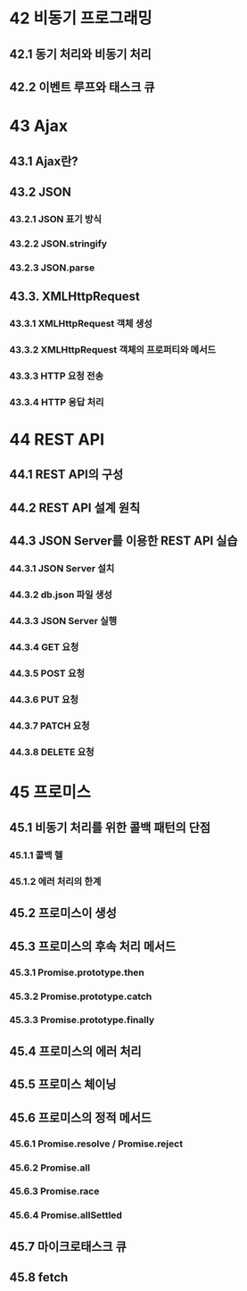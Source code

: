 # 42 비동기 프로그래밍

## 42.1 동기 처리와 비동기 처리

## 42.2 이벤트 루프와 태스크 큐

# 43 Ajax

## 43.1 Ajax란?

## 43.2 JSON

### 43.2.1 JSON 표기 방식

### 43.2.2 JSON.stringify

### 43.2.3 JSON.parse

## 43.3. XMLHttpRequest

### 43.3.1 XMLHttpRequest 객체 생성

### 43.3.2 XMLHttpRequest 객체의 프로퍼티와 메서드

### 43.3.3 HTTP 요청 전송

### 43.3.4 HTTP 응답 처리

# 44 REST API

## 44.1 REST API의 구성

## 44.2 REST API 설계 원칙

## 44.3 JSON Server를 이용한 REST API 실습

### 44.3.1 JSON Server 설치

### 44.3.2 db.json 파일 생성

### 44.3.3 JSON Server 실행

### 44.3.4 GET 요청

### 44.3.5 POST 요청

### 44.3.6 PUT 요청

### 44.3.7 PATCH 요청

### 44.3.8 DELETE 요청

# 45 프로미스

## 45.1 비동기 처리를 위한 콜백 패턴의 단점

### 45.1.1 콜백 헬

### 45.1.2 에러 처리의 한계

## 45.2 프로미스이 생성

## 45.3 프로미스의 후속 처리 메서드

### 45.3.1 Promise.prototype.then

### 45.3.2 Promise.prototype.catch

### 45.3.3 Promise.prototype.finally

## 45.4 프로미스의 에러 처리

## 45.5 프로미스 체이닝

## 45.6 프로미스의 정적 메서드

### 45.6.1 Promise.resolve / Promise.reject

### 45.6.2 Promise.all

### 45.6.3 Promise.race

### 45.6.4 Promise.allSettled

## 45.7 마이크로태스크 큐

## 45.8 fetch
